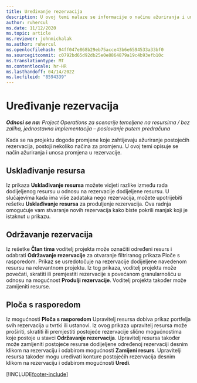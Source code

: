 ```yaml
---
title: Uređivanje rezervacija
description: U ovoj temi nalaze se informacije o načinu ažuriranja i unosa promjena u rezervacije.
author: ruhercul
ms.date: 11/12/2020
ms.topic: article
ms.reviewer: johnmichalak
ms.author: ruhercul
ms.openlocfilehash: 94ff047e868b29eb75acce43b6e6594533a33bf0
ms.sourcegitcommit: c0792bd65d92db25e0e8864879a19c4b93efb10c
ms.translationtype: MT
ms.contentlocale: hr-HR
ms.lasthandoff: 04/14/2022
ms.locfileid: "8594339"
---
```

# <a name="edit-bookings"></a>Uređivanje rezervacija

_**Odnosi se na:** Project Operations za scenarije temeljene na resursima / bez zaliha, jednostavna implementacija – poslovanje putem predračuna_


Kada se na projektu dogode promjene koje zahtijevaju ažuriranje postojećih rezervacija, postoji nekoliko načina za promjenu. U ovoj temi opisuje se način ažuriranja i unosa promjena u rezervacije.

## <a name="resource-reconciliation"></a>Usklađivanje resursa

Iz prikaza **Usklađivanje resursa** možete vidjeti razlike između rada dodijeljenog resursu u odnosu na rezervacije dodijeljene resursu. U slučajevima kada ima više zadataka nego rezervacija, možete upotrijebiti rešetku **Usklađivanje resursa** za produljenje rezervacija. Ova radnja omogućuje vam stvaranje novih rezervacija kako biste pokrili manjak koji je istaknut u prikazu.

## <a name="maintain-bookings"></a>Održavanje rezervacija

Iz rešetke **Član tima** voditelj projekta može označiti određeni resurs i odabrati **Održavanje rezervacije** za otvaranje filtriranog prikaza Ploče s rasporedom. Prikaz se usredotočuje na rezervacije dodijeljene navedenom resursu na relevantnom projektu. Iz tog prikaza, voditelj projekta može povećati, skratiti ili premjestiti rezervacije s povećanom granularnošću u odnosu na mogućnost **Produlji rezervacije**. Voditelj projekta također može zamijeniti resurse.

## <a name="schedule-board"></a>Ploča s rasporedom

Iz mogućnosti **Ploča s rasporedom** Upravitelj resursa dobiva prikaz portfelja svih rezervacija u tvrtki ili ustanovi. Iz ovog prikaza upravitelj resursa može proširiti, skratiti ili premjestiti postojeće rezervacije slično mogućnostima koje postoje u stavci **Održavanje rezervacija**. Upravitelj resursa također može zamijeniti postojeće resurse dodijeljene određenoj rezervaciji desnim klikom na rezervaciju i odabirom mogućnosti **Zamijeni resurs**. Upravitelji resursa također mogu uređivati konture postojećih rezervacija desnim klikom na rezervaciju i odabirom mogućnosti **Uredi**.


[!INCLUDE[footer-include](../includes/footer-banner.md)]